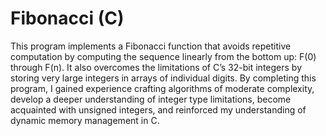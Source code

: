 # Fibonacci (C)
This program implements a Fibonacci function that avoids repetitive computation by computing the sequence linearly from the bottom up: F(0) through F(n). It also overcomes the limitations of C’s 32-bit integers by storing very large integers in arrays of individual digits. By completing this program, I gained experience crafting algorithms of moderate complexity, develop a deeper understanding of integer type limitations, become acquainted with unsigned integers, and reinforced my  understanding of dynamic memory management in C.

